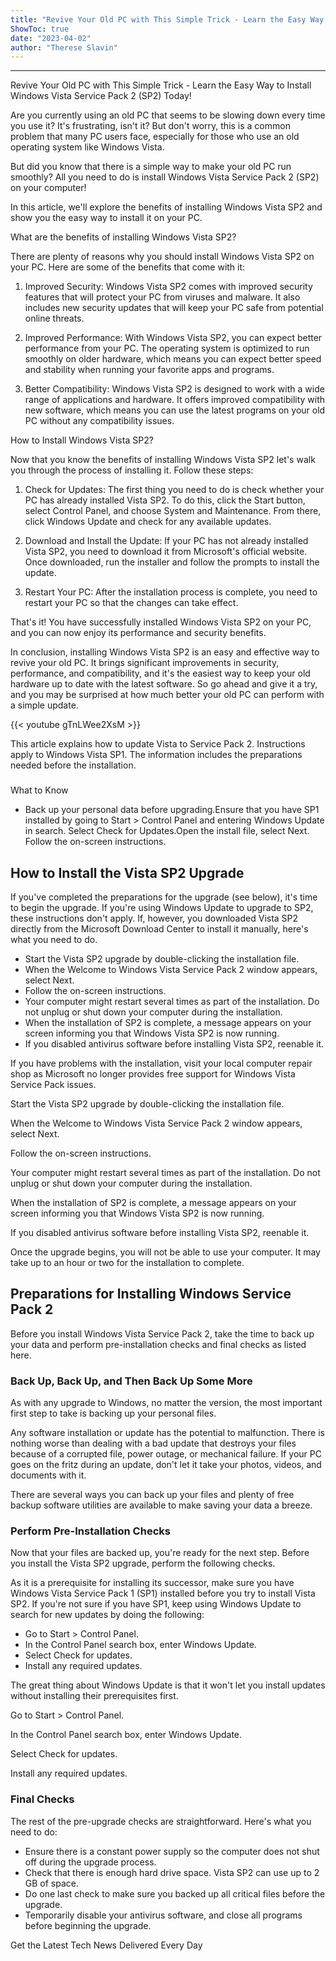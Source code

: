 ```yaml
---
title: "Revive Your Old PC with This Simple Trick - Learn the Easy Way to Install Windows Vista Service Pack 2 (SP2) Today!"
ShowToc: true 
date: "2023-04-02"
author: "Therese Slavin"
---
```

*****
Revive Your Old PC with This Simple Trick - Learn the Easy Way to Install Windows Vista Service Pack 2 (SP2) Today!

Are you currently using an old PC that seems to be slowing down every time you use it? It's frustrating, isn't it? But don't worry, this is a common problem that many PC users face, especially for those who use an old operating system like Windows Vista.

But did you know that there is a simple way to make your old PC run smoothly? All you need to do is install Windows Vista Service Pack 2 (SP2) on your computer!

In this article, we'll explore the benefits of installing Windows Vista SP2 and show you the easy way to install it on your PC.

What are the benefits of installing Windows Vista SP2?

There are plenty of reasons why you should install Windows Vista SP2 on your PC. Here are some of the benefits that come with it:

1. Improved Security: Windows Vista SP2 comes with improved security features that will protect your PC from viruses and malware. It also includes new security updates that will keep your PC safe from potential online threats.

2. Improved Performance: With Windows Vista SP2, you can expect better performance from your PC. The operating system is optimized to run smoothly on older hardware, which means you can expect better speed and stability when running your favorite apps and programs.

3. Better Compatibility: Windows Vista SP2 is designed to work with a wide range of applications and hardware. It offers improved compatibility with new software, which means you can use the latest programs on your old PC without any compatibility issues.

How to Install Windows Vista SP2?

Now that you know the benefits of installing Windows Vista SP2 let's walk you through the process of installing it. Follow these steps:

1. Check for Updates: The first thing you need to do is check whether your PC has already installed Vista SP2. To do this, click the Start button, select Control Panel, and choose System and Maintenance. From there, click Windows Update and check for any available updates.

2. Download and Install the Update: If your PC has not already installed Vista SP2, you need to download it from Microsoft's official website. Once downloaded, run the installer and follow the prompts to install the update.

3. Restart Your PC: After the installation process is complete, you need to restart your PC so that the changes can take effect.

That's it! You have successfully installed Windows Vista SP2 on your PC, and you can now enjoy its performance and security benefits.

In conclusion, installing Windows Vista SP2 is an easy and effective way to revive your old PC. It brings significant improvements in security, performance, and compatibility, and it's the easiest way to keep your old hardware up to date with the latest software. So go ahead and give it a try, and you may be surprised at how much better your old PC can perform with a simple update.

{{< youtube gTnLWee2XsM >}} 




This article explains how to update Vista to Service Pack 2. Instructions apply to Windows Vista SP1. The information includes the preparations needed before the installation.

 
### 
What to Know
 
- Back up your personal data before upgrading.Ensure that you have SP1 installed by going to Start > Control Panel and entering Windows Update in search. Select Check for Updates.Open the install file, select Next. Follow the on-screen instructions.

 
##   How to Install the Vista SP2 Upgrade  
 

If you've completed the preparations for the upgrade (see below), it's time to begin the upgrade. If you're using Windows Update to upgrade to SP2, these instructions don't apply. If, however, you downloaded Vista SP2 directly from the Microsoft Download Center to install it manually, here's what you need to do.

 
- Start the Vista SP2 upgrade by double-clicking the installation file.
 - When the Welcome to Windows Vista Service Pack 2 window appears, select Next.
 - Follow the on-screen instructions.
 - Your computer might restart several times as part of the installation. Do not unplug or shut down your computer during the installation.
 - When the installation of SP2 is complete, a message appears on your screen informing you that Windows Vista SP2 is now running.
 - If you disabled antivirus software before installing Vista SP2, reenable it.

 

If you have problems with the installation, visit your local computer repair shop as Microsoft no longer provides free support for Windows Vista Service Pack issues.

 

Start the Vista SP2 upgrade by double-clicking the installation file.

 

When the Welcome to Windows Vista Service Pack 2 window appears, select Next.

 

Follow the on-screen instructions.

 
Your computer might restart several times as part of the installation. Do not unplug or shut down your computer during the installation.
 

When the installation of SP2 is complete, a message appears on your screen informing you that Windows Vista SP2 is now running.

 

If you disabled antivirus software before installing Vista SP2, reenable it.

 
Once the upgrade begins, you will not be able to use your computer. It may take up to an hour or two for the installation to complete.
 
##   Preparations for Installing Windows Service Pack 2  
 

Before you install Windows Vista Service Pack 2, take the time to back up your data and perform pre-installation checks and final checks as listed here.

 
###   Back Up, Back Up, and Then Back Up Some More  
 

As with any upgrade to Windows, no matter the version, the most important first step to take is backing up your personal files.

 

Any software installation or update has the potential to malfunction. There is nothing worse than dealing with a bad update that destroys your files because of a corrupted file, power outage, or mechanical failure. If your PC goes on the fritz during an update, don't let it take your photos, videos, and documents with it.

 

There are several ways you can back up your files and plenty of free backup software utilities are available to make saving your data a breeze.

 
###   Perform Pre-Installation Checks  
 

Now that your files are backed up, you're ready for the next step. Before you install the Vista SP2 upgrade, perform the following checks.

 

As it is a prerequisite for installing its successor, make sure you have Windows Vista Service Pack 1 (SP1) installed before you try to install Vista SP2. If you're not sure if you have SP1, keep using Windows Update to search for new updates by doing the following:

 
- Go to Start > Control Panel.
 - In the Control Panel search box, enter Windows Update.
 - Select Check for updates.
 - Install any required updates.

 

The great thing about Windows Update is that it won't let you install updates without installing their prerequisites first.

 

Go to Start > Control Panel.

 

In the Control Panel search box, enter Windows Update.

 

Select Check for updates.

 

Install any required updates.

 
###   Final Checks  
 

The rest of the pre-upgrade checks are straightforward. Here's what you need to do:

 
- Ensure there is a constant power supply so the computer does not shut off during the upgrade process.
 - Check that there is enough hard drive space. Vista SP2 can use up to 2 GB of space.
 - Do one last check to make sure you backed up all critical files before the upgrade.
 - Temporarily disable your antivirus software, and close all programs before beginning the upgrade.

 

Get the Latest Tech News Delivered Every Day




